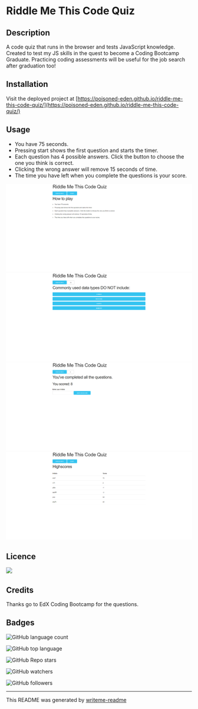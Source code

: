 # Riddle Me This Code Quiz

## Description

A code quiz that runs in the browser and tests JavaScript knowledge.  Created to test my JS skills in the quest to become a Coding Bootcamp Graduate.  Practicing coding assessments will be useful for the job search after  graduation too!


## Installation

Visit the deployed project at [https://poisoned-eden.github.io/riddle-me-this-code-quiz/](https://poisoned-eden.github.io/riddle-me-this-code-quiz/)


## Usage

- You have 75 seconds.
- Pressing start shows the first question and starts the timer. 
- Each question has 4 possible answers.  Click the button to choose the one you think is correct. 
- Clicking the wrong answer will remove 15 seconds of time.
- The time you have left when you complete the questions is your score.

![](assets/images/riddle-me-this-code-quiz-screenshot-1-how-to-play.png)
![](assets/images/riddle-me-this-code-quiz-screenshot-3-question.png)
![](assets/images/riddle-me-this-code-quiz-screenshot-4-score.png)
![](assets/images/riddle-me-this-code-quiz-screenshot-2-highscores.png)


## Licence

![](https://img.shields.io/badge/license-GPL-red)




## Credits

Thanks go to EdX Coding Bootcamp for the questions.



## Badges

![GitHub language count](https://img.shields.io/github/languages/count/poisoned-eden/riddle-me-this-code-quiz)

![GitHub top language](https://img.shields.io/github/languages/top/poisoned-eden/riddle-me-this-code-quiz)

![GitHub Repo stars](https://img.shields.io/github/stars/poisoned-eden/riddle-me-this-code-quiz?style=social)

![GitHub watchers](https://img.shields.io/github/watchers/poisoned-eden/riddle-me-this-code-quiz?style=social)

![GitHub followers](https://img.shields.io/github/followers/poisoned-eden?style=social)



___
This README was generated by [writeme-readme](https://github.com/poisoned-eden/writeme-readme)